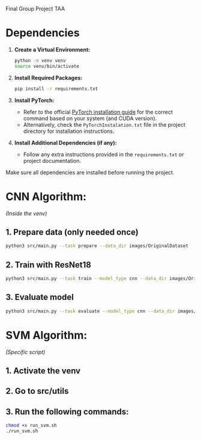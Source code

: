 Final Group Project TAA

# Dependencies

1. **Create a Virtual Environment:**
    ```bash
    python -m venv venv
    source venv/bin/activate
    ```

2. **Install Required Packages:**
    ```bash
    pip install -r requirements.txt
    ```

3. **Install PyTorch:**
    - Refer to the official [PyTorch installation guide](https://pytorch.org/get-started/locally/) for the correct command based on your system (and CUDA version).
    - Alternatively, check the `PyTorchInstalation.txt` file in the project directory for installation instructions.

4. **Install Additional Dependencies (if any):**
    - Follow any extra instructions provided in the `requirements.txt` or project documentation.

Make sure all dependencies are installed before running the project.

# CNN Algorithm:

*(Inside the venv)*

## 1. Prepare data (only needed once)
```bash
python3 src/main.py --task prepare --data_dir images/OriginalDataset
```

## 2. Train with ResNet18
```bash
python3 src/main.py --task train --model_type cnn --data_dir images/OriginalDataset --model_path cnn_resnet18.pth --epochs 30 --batch_size 32
```

## 3. Evaluate model
```bash
python3 src/main.py --task evaluate --model_type cnn --data_dir images/OriginalDataset --model_path cnn_resnet18.pth --output_dir results_resnet
```

# SVM Algorithm:

*(Specific script)*

## 1. Activate the venv

## 2. Go to src/utils

## 3. Run the following commands:
```bash
chmod +x run_svm.sh
./run_svm.sh
```